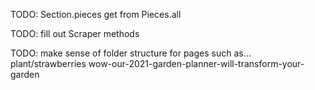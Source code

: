 TODO: Section.pieces get from Pieces.all

TODO: fill out Scraper methods

TODO: make sense of folder structure for pages such as...
    plant/strawberries
    wow-our-2021-garden-planner-will-transform-your-garden